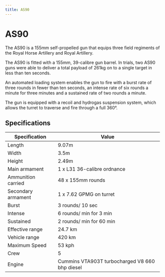 ```yaml
---
title: AS90
---
```


# AS90

The AS90 is a 155mm self-propelled gun that equips three field regiments of the Royal Horse Artillery and Royal Artillery.

The AS90 is fitted with a 155mm, 39-calibre gun barrel. In trials, two AS90 guns were able to deliver a total payload of 261kg on to a single target in less than ten seconds.

An automated loading system enables the gun to fire with a burst rate of three rounds in fewer than ten seconds, an intense rate of six rounds a minute for three minutes and a sustained rate of two rounds a minute.

The gun is equipped with a recoil and hydrogas suspension system, which allows the turret to traverse and fire through a full 360°.

## Specifications

| Specification  |  Value     |
|------------|-----------|
| Length     | 9.07m     |
| Width      | 3.5m     |
| Height     | 2.49m     |
| Main armament | 1 x L31 36-calibre ordnance |
| Ammunition carried | 48 x 155mm rounds |
| Secondary armament | 1 x 7.62 GPMG on turret |
| Burst | 3 rounds/ 10 sec |
| Intense | 6 rounds/ min for 3 min |
| Sustained | 2 rounds/ min for 60 min |
| Effective range | 24.7 km |
| Vehicle range | 420 km |
| Maximum Speed | 53 kph |
| Crew | 5 |
| Engine | Cummins VTA903T turbocharged V8 660 bhp diesel |
